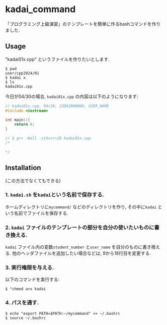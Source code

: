 # kadai_command
「プログラミング上級演習」のテンプレートを簡単に作るbashコマンドを作りました.

## Usage
"kadai01x.cpp" というファイルを作りたいとします.

```
$ pwd
user/cpp2024/01
$ kadai x
$ ls
kadai01x.cpp
```

今日が04/30の場合, `kadai01x.cpp` の内容は以下のようになります:

```cpp
// kadai01x.cpp, 04/30, 23D81NNNNNX, USER_NAME
#include <iostream>

int main(){
    return 0;
}

// $ g++ -Wall -std=c++20 kadai01x.cpp
/*

*/
```

## Installation
(この方法でなくてもできる)
### 1. `kadai.sh` を`kadai`という名前で保存する.
ホームディレクトリに`mycommand/` などのディレクトリを作り, その中に`kadai` という名前でファイルを保存する.

### 2. `kadai` ファイルのテンプレートの部分を自分の使いたいものに書き換える.
`kadai` ファイル内の変数`student_number` と`user_name` を自分のものに書き換える.
他のヘッダファイルを追加したい場合などは, 9から18行目を変更する.

### 3. 実行権限を与える.
以下のコマンドを実行する:
```
$ "chmod a+x kadai
```

### 4. パスを通す.
```
$ echo "export PATH=$PATH:~/mycommand" >> ~/.bashrc
$ source ~/.bashrc
```

